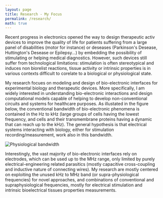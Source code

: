 ```yaml
---
layout: page
title: Research - My Focus
permalink: /research/
math: true
---
```

Recent progress in electronics opened the way to design therapeutic activ devices to improve the quality of life for patients suffering from a large panel of disabilities (motor for instance) or deseases (Parkinson's Desease, Huttington's Desease or Epilepsy...) by embedding the possibility of stimulating or helping medical diagnostics. However, such devices still suffer from technological limitations: stimulation is often stereotypical and induces non biorelist reactions, tissue activity or intrinsic properties is in various contexts difficult to corelate to a biological or physiological state.

My research focues on modeling and design of bio-electronic interfaces for experimental biology and therapeutic devices. More specifically, I am widely interested in understanding bio-electronic interactions and design computational models capable of helping to develop non-conventional circuits and systems for healthcare purposes. As illustated in the figure below, the conventional bandwidth of bio-electronic phenomena is contained in the Hz to kHz (large groups of cells having the lowest frequency, and cells and their transmembrane proteins having a dynamic that can reach up to the kHz). The general hypothesis is that electrical systems interacting with biology, either for stimulation recording/measurement, work also in this bandwidth. 

![Physiological bandwidth](../../assets/images/supraphysiological_frequencies.png)

Interestingly, the vast majority of bio-electronic interfaces rely on electrodes, which can be used up to the MHz range, only limited by purely electrical-engineering related parasitics (mostly capacitive cross-coupling and inductive nature of connecting wires). My research are mostly centered on exploiting the unused kHz to MHz band (or supra-physiological frequencies) for novel approaches, and combinations of conventional and supraphysiological frequencies, mostly for electrical stimulation and intrinsic bioelectrical tissues properties measurements.
